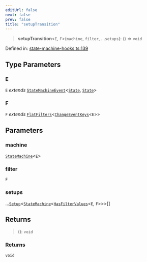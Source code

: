 ```yaml
---
editUrl: false
next: false
prev: false
title: "setupTransition"
---
```


> **setupTransition**\<`E`, `F`\>(`machine`, `filter`, ...`setups`): () => `void`

Defined in: [state-machine-hooks.ts:139](https://github.com/WinstonFassett/matchina/blob/2d22b2187dda803854f54b63fe09d04bd833387d/src/state-machine-hooks.ts#L139)

## Type Parameters

### E

`E` *extends* [`StateMachineEvent`](/docs/src/content/docs/reference/interfaces/statemachineevent/)\<[`State`](/docs/src/content/docs/reference/interfaces/state/), [`State`](/docs/src/content/docs/reference/interfaces/state/)\>

### F

`F` *extends* [`FlatFilters`](/docs/src/content/docs/reference/type-aliases/flatfilters/)\<[`ChangeEventKeys`](/docs/src/content/docs/reference/type-aliases/changeeventkeys/)\<`E`\>\>

## Parameters

### machine

[`StateMachine`](/docs/src/content/docs/reference/interfaces/statemachine/)\<`E`\>

### filter

`F`

### setups

...[`Setup`](/docs/src/content/docs/reference/type-aliases/setup/)\<[`StateMachine`](/docs/src/content/docs/reference/interfaces/statemachine/)\<[`HasFilterValues`](/docs/src/content/docs/reference/type-aliases/hasfiltervalues/)\<`E`, `F`\>\>\>[]

## Returns

> (): `void`

### Returns

`void`
